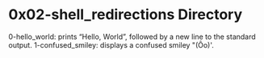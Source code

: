 # 0x02-shell_redirections Directory
0-hello_world: prints “Hello, World”, followed by a new line to the standard output.
1-confused_smiley: displays a confused smiley "(Ôo)'.